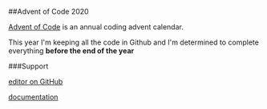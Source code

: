 ##Advent of Code 2020

[Advent of Code](https://adventofcode.com/) is an annual coding advent calendar.

This year I'm keeping all the code in Github and I'm determined to complete everything **before the end of the year**

###Support

[editor on GitHub](https://github.com/thyphenj/AoC20/edit/master/README.md)

[documentation](https://docs.github.com/categories/github-pages-basics/)
